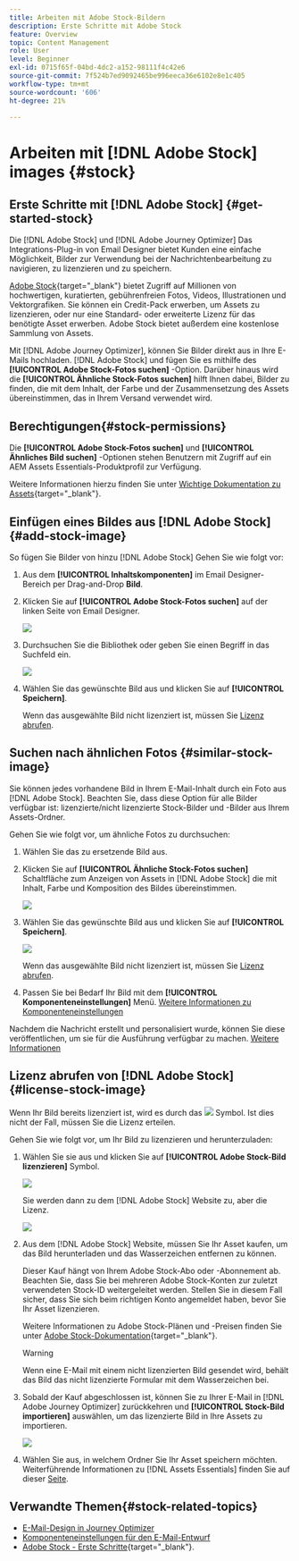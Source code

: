 ```yaml
---
title: Arbeiten mit Adobe Stock-Bildern
description: Erste Schritte mit Adobe Stock
feature: Overview
topic: Content Management
role: User
level: Beginner
exl-id: 0715f65f-04bd-4dc2-a152-98111f4c42e6
source-git-commit: 7f524b7ed9092465be996eeca36e6102e8e1c405
workflow-type: tm+mt
source-wordcount: '606'
ht-degree: 21%

---
```


# Arbeiten mit [!DNL Adobe Stock] images {#stock}

## Erste Schritte mit [!DNL Adobe Stock] {#get-started-stock}

Die [!DNL Adobe Stock] und [!DNL Adobe Journey Optimizer] Das Integrations-Plug-in von Email Designer bietet Kunden eine einfache Möglichkeit, Bilder zur Verwendung bei der Nachrichtenbearbeitung zu navigieren, zu lizenzieren und zu speichern.

[Adobe Stock](https://helpx.adobe.com/stock/get-started.html){target=&quot;_blank&quot;} bietet Zugriff auf Millionen von hochwertigen, kuratierten, gebührenfreien Fotos, Videos, Illustrationen und Vektorgrafiken. Sie können ein Credit-Pack erwerben, um Assets zu lizenzieren, oder nur eine Standard- oder erweiterte Lizenz für das benötigte Asset erwerben. Adobe Stock bietet außerdem eine kostenlose Sammlung von Assets.

Mit [!DNL Adobe Journey Optimizer], können Sie Bilder direkt aus in Ihre E-Mails hochladen. [!DNL Adobe Stock] und fügen Sie es mithilfe des **[!UICONTROL Adobe Stock-Fotos suchen]** -Option. Darüber hinaus wird die **[!UICONTROL Ähnliche Stock-Fotos suchen]** hilft Ihnen dabei, Bilder zu finden, die mit dem Inhalt, der Farbe und der Zusammensetzung des Assets übereinstimmen, das in Ihrem Versand verwendet wird.

## Berechtigungen{#stock-permissions}

Die **[!UICONTROL Adobe Stock-Fotos suchen]** und **[!UICONTROL Ähnliches Bild suchen]** -Optionen stehen Benutzern mit Zugriff auf ein AEM Assets Essentials-Produktprofil zur Verfügung.

Weitere Informationen hierzu finden Sie unter [Wichtige Dokumentation zu Assets](https://experienceleague.adobe.com/docs/experience-manager-assets-essentials/help/get-started-admins/deploy-administer.html#add-users-to-essentials){target=&quot;_blank&quot;}.

## Einfügen eines Bildes aus [!DNL Adobe Stock] {#add-stock-image}

So fügen Sie Bilder von hinzu [!DNL Adobe Stock] Gehen Sie wie folgt vor:

1. Aus dem **[!UICONTROL Inhaltskomponenten]** im Email Designer-Bereich per Drag-and-Drop **Bild**.

1. Klicken Sie auf **[!UICONTROL Adobe Stock-Fotos suchen]** auf der linken Seite von Email Designer.

   ![](assets/stock-find-photos.png)

1. Durchsuchen Sie die Bibliothek oder geben Sie einen Begriff in das Suchfeld ein.

   ![](assets/stock-select-from-lib.png)

1. Wählen Sie das gewünschte Bild aus und klicken Sie auf **[!UICONTROL Speichern]**.

   Wenn das ausgewählte Bild nicht lizenziert ist, müssen Sie [Lizenz abrufen](#license-stock-image).


## Suchen nach ähnlichen Fotos {#similar-stock-image}

Sie können jedes vorhandene Bild in Ihrem E-Mail-Inhalt durch ein Foto aus [!DNL Adobe Stock]. Beachten Sie, dass diese Option für alle Bilder verfügbar ist: lizenzierte/nicht lizenzierte Stock-Bilder und -Bilder aus Ihrem Assets-Ordner.

Gehen Sie wie folgt vor, um ähnliche Fotos zu durchsuchen:

1. Wählen Sie das zu ersetzende Bild aus.
1. Klicken Sie auf **[!UICONTROL Ähnliche Stock-Fotos suchen]** Schaltfläche zum Anzeigen von Assets in [!DNL Adobe Stock] die mit Inhalt, Farbe und Komposition des Bildes übereinstimmen.

   ![](assets/stock-similar.png)

1. Wählen Sie das gewünschte Bild aus und klicken Sie auf **[!UICONTROL Speichern]**.

   ![](assets/stock-similar-results.png)

   Wenn das ausgewählte Bild nicht lizenziert ist, müssen Sie [Lizenz abrufen](#license-stock-image).

1. Passen Sie bei Bedarf Ihr Bild mit dem **[!UICONTROL Komponenteneinstellungen]** Menü. [Weitere Informationen zu Komponenteneinstellungen](content-components.md)

Nachdem die Nachricht erstellt und personalisiert wurde, können Sie diese veröffentlichen, um sie für die Ausführung verfügbar zu machen. [Weitere Informationen](../messages/publish-manage-message.md)


## Lizenz abrufen von [!DNL Adobe Stock] {#license-stock-image}

Wenn Ihr Bild bereits lizenziert ist, wird es durch das ![](assets/stock_10.png) Symbol. Ist dies nicht der Fall, müssen Sie die Lizenz erteilen.

Gehen Sie wie folgt vor, um Ihr Bild zu lizenzieren und herunterzuladen:

1. Wählen Sie sie aus und klicken Sie auf **[!UICONTROL Adobe Stock-Bild lizenzieren]** Symbol.

   ![](assets/stock-license-icon.png)

   Sie werden dann zu dem [!DNL Adobe Stock] Website zu, aber die Lizenz.

   ![](assets/stock-license-photo.png)

1. Aus dem [!DNL Adobe Stock] Website, müssen Sie Ihr Asset kaufen, um das Bild herunterladen und das Wasserzeichen entfernen zu können.

   Dieser Kauf hängt von Ihrem Adobe Stock-Abo oder -Abonnement ab. Beachten Sie, dass Sie bei mehreren Adobe Stock-Konten zur zuletzt verwendeten Stock-ID weitergeleitet werden. Stellen Sie in diesem Fall sicher, dass Sie sich beim richtigen Konto angemeldet haben, bevor Sie Ihr Asset lizenzieren.

   Weitere Informationen zu Adobe Stock-Plänen und -Preisen finden Sie unter [Adobe Stock-Dokumentation](https://stock.adobe.com/de/plans){target=&quot;_blank&quot;}.

   >[!WARNING]
   > Wenn eine E-Mail mit einem nicht lizenzierten Bild gesendet wird, behält das Bild das nicht lizenzierte Formular mit dem Wasserzeichen bei.

1. Sobald der Kauf abgeschlossen ist, können Sie zu Ihrer E-Mail in [!DNL Adobe Journey Optimizer] zurückkehren und **[!UICONTROL Stock-Bild importieren]** auswählen, um das lizenzierte Bild in Ihre Assets zu importieren.

   ![](assets/stock_6.png)

1. Wählen Sie aus, in welchem Ordner Sie Ihr Asset speichern möchten. Weiterführende Informationen zu [!DNL Assets Essentials] finden Sie auf dieser [Seite](assets-essentials.md#get-started-assets-essentials).

## Verwandte Themen{#stock-related-topics}

* [E-Mail-Design in Journey Optimizer](design-emails.md)
* [Komponenteneinstellungen für den E-Mail-Entwurf](content-components.md)
* [Adobe Stock - Erste Schritte](https://helpx.adobe.com/stock/get-started.html){target=&quot;_blank&quot;}.

